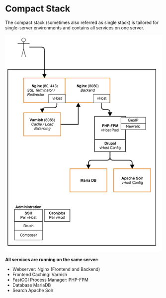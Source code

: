 # Compact Stack

The compact stack (sometimes also referred as single stack) is tailored for single-server environments and contains all services on one server.

![Schematic overview compact stack](compact.png)


**All services are running on the same server:**

* Webserver: Nginx (Frontend and Backend)
* Frontend Caching: Varnish  
* FastCGI Process Manager: PHP-FPM
* Database MariaDB
* Search Apache Solr
